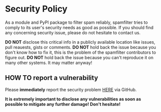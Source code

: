 # Security Policy
As a module and PyPI package to filter spam reliably, spamfilter tries to comply to its user's security needs as good as possible.
If you should find any concerning security issue, please do not hesitate to contact us.

**DO NOT** disclose this critical info in a publicly available location like issues, pull reauests, gists or comments.
**DO NOT** hold back the issue because you don't know how to fix it, this is the problem of the spamfilter contributors to figure out.
**DO NOT** hold back the issue because you can't reproduce it on many other systems. It may matter anyway!

## HOW TO report a vulnerability

Please **immediately** report the security problem [HERE](https://github.com/mags0ft/spamfilter/security/advisories/new) via GitHub.

**It is extremely important to disclose any vulnerabilities as soon as possible to mitigate any further damage! Don't hesitate!**
